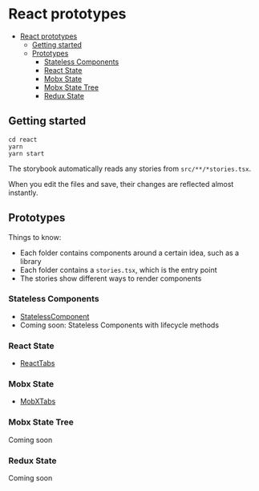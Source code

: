 # React prototypes

- [React prototypes](#react-prototypes)
  - [Getting started](#getting-started)
  - [Prototypes](#prototypes)
    - [Stateless Components](#stateless-components)
    - [React State](#react-state)
    - [Mobx State](#mobx-state)
    - [Mobx State Tree](#mobx-state-tree)
    - [Redux State](#redux-state)

## Getting started

```
cd react
yarn
yarn start
```

The storybook automatically reads any stories from `src/**/*stories.tsx`.

When you edit the files and save, their changes are reflected almost instantly.

## Prototypes

Things to know:
- Each folder contains components around a certain idea, such as a library
- Each folder contains a `stories.tsx`, which is the entry point
- The stories show different ways to render components

### Stateless Components

- [StatelessComponent](./src/statelessComponents/stories.tsx)
- Coming soon: Stateless Components with lifecycle methods

### React State

- [ReactTabs](./src/reactState/stories.tsx)

### Mobx State

- [MobXTabs](./src/mobxState/stories.tsx)

### Mobx State Tree

Coming soon

### Redux State

Coming soon
